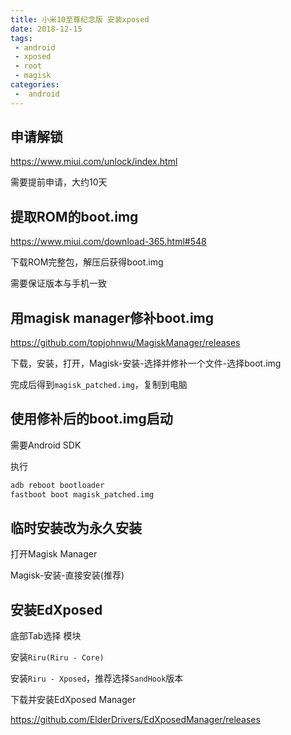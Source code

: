 ```yaml
---
title: 小米10至尊纪念版 安装xposed
date: 2018-12-15
tags:
 - android
 - xposed
 - root
 - magisk
categories:
 -  android
---
```


## 申请解锁

https://www.miui.com/unlock/index.html

需要提前申请，大约10天

## 提取ROM的boot.img

https://www.miui.com/download-365.html#548

下载ROM完整包，解压后获得boot.img

需要保证版本与手机一致

## 用magisk manager修补boot.img

https://github.com/topjohnwu/MagiskManager/releases

下载，安装，打开，Magisk-安装-选择并修补一个文件-选择boot.img

完成后得到`magisk_patched.img`，复制到电脑

## 使用修补后的boot.img启动

需要Android SDK

执行
```bash
adb reboot bootloader
fastboot boot magisk_patched.img
```

## 临时安装改为永久安装

打开Magisk Manager

Magisk-安装-直接安装(推荐)

## 安装EdXposed

底部Tab选择 模块

安装`Riru(Riru - Core)`

安装`Riru - Xposed`，推荐选择`SandHook`版本

下载并安装EdXposed Manager

https://github.com/ElderDrivers/EdXposedManager/releases
